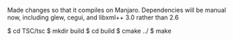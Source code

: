 Made changes so that it compiles on Manjaro.
Dependencies will be manual now, including glew, cegui, and libxml++ 3.0 rather than 2.6

$ cd TSC/tsc
$ mkdir build
$ cd build
$ cmake ../
$ make 
~~~~~~~~~~~~~~~~~~~~~~~~~~~~~~~~~~~~~~~~


